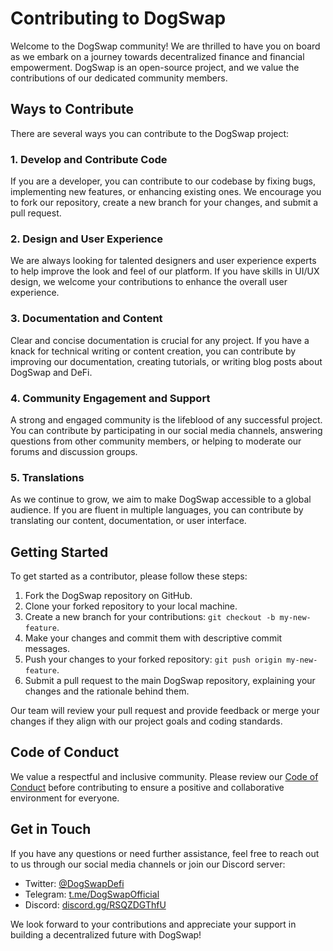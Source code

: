 # Contributing to DogSwap

Welcome to the DogSwap community! We are thrilled to have you on board as we embark on a journey towards decentralized finance and financial empowerment. DogSwap is an open-source project, and we value the contributions of our dedicated community members.

## Ways to Contribute

There are several ways you can contribute to the DogSwap project:

### 1. Develop and Contribute Code

If you are a developer, you can contribute to our codebase by fixing bugs, implementing new features, or enhancing existing ones. We encourage you to fork our repository, create a new branch for your changes, and submit a pull request.

### 2. Design and User Experience

We are always looking for talented designers and user experience experts to help improve the look and feel of our platform. If you have skills in UI/UX design, we welcome your contributions to enhance the overall user experience.

### 3. Documentation and Content

Clear and concise documentation is crucial for any project. If you have a knack for technical writing or content creation, you can contribute by improving our documentation, creating tutorials, or writing blog posts about DogSwap and DeFi.

### 4. Community Engagement and Support

A strong and engaged community is the lifeblood of any successful project. You can contribute by participating in our social media channels, answering questions from other community members, or helping to moderate our forums and discussion groups.

### 5. Translations

As we continue to grow, we aim to make DogSwap accessible to a global audience. If you are fluent in multiple languages, you can contribute by translating our content, documentation, or user interface.

## Getting Started

To get started as a contributor, please follow these steps:

1. Fork the DogSwap repository on GitHub.
2. Clone your forked repository to your local machine.
3. Create a new branch for your contributions: `git checkout -b my-new-feature`.
4. Make your changes and commit them with descriptive commit messages.
5. Push your changes to your forked repository: `git push origin my-new-feature`.
6. Submit a pull request to the main DogSwap repository, explaining your changes and the rationale behind them.

Our team will review your pull request and provide feedback or merge your changes if they align with our project goals and coding standards.

## Code of Conduct

We value a respectful and inclusive community. Please review our [Code of Conduct](CODE_OF_CONDUCT.md) before contributing to ensure a positive and collaborative environment for everyone.

## Get in Touch

If you have any questions or need further assistance, feel free to reach out to us through our social media channels or join our Discord server:

- Twitter: [@DogSwapDefi](https://twitter.com/DogSwapDefi)
- Telegram: [t.me/DogSwapOfficial](https://t.me/DogSwapOfficial)
- Discord: [discord.gg/RSQZDGThfU](https://discord.gg/RSQZDGThfU)

We look forward to your contributions and appreciate your support in building a decentralized future with DogSwap!
